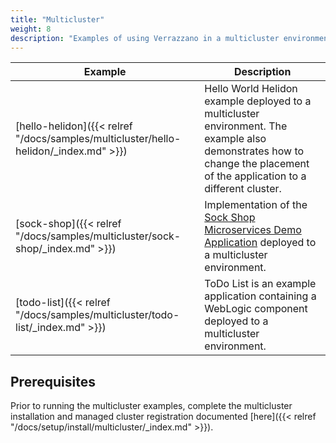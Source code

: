 ```yaml
---
title: "Multicluster"
weight: 8
description: "Examples of using Verrazzano in a multicluster environment"
---
```




| Example | Description |
|-------------|-------------|
| [hello-helidon]({{< relref "/docs/samples/multicluster/hello-helidon/_index.md" >}}) | Hello World Helidon example deployed to a multicluster environment. The example also demonstrates how to change the placement of the application to a different cluster. |
| [sock-shop]({{< relref "/docs/samples/multicluster/sock-shop/_index.md" >}}) | Implementation of the [Sock Shop Microservices Demo Application](https://microservices-demo.github.io/) deployed to a multicluster environment.|
| [todo-list]({{< relref "/docs/samples/multicluster/todo-list/_index.md" >}}) | ToDo List is an example application containing a WebLogic component deployed to a multicluster environment. |



## Prerequisites

Prior to running the multicluster examples, complete the multicluster installation and managed cluster registration documented
[here]({{< relref "/docs/setup/install/multicluster/_index.md" >}}).
